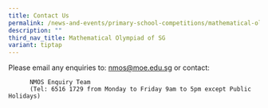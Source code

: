 ```yaml
---
title: Contact Us
permalink: /news-and-events/primary-school-competitions/mathematical-olympiad-of-sg/contact-us/
description: ""
third_nav_title: Mathematical Olympiad of SG
variant: tiptap
---
```

<p>Please email any enquiries to:&nbsp;<a href="mailto:nmos@moe.edu.sg" rel="noopener noreferrer nofollow" target="_blank">nmos@moe.edu.sg</a> or contact:</p><pre><code>      NMOS Enquiry Team
      (Tel: 6516 1729 from Monday to Friday 9am to 5pm except Public Holidays)</code></pre>
<p></p>